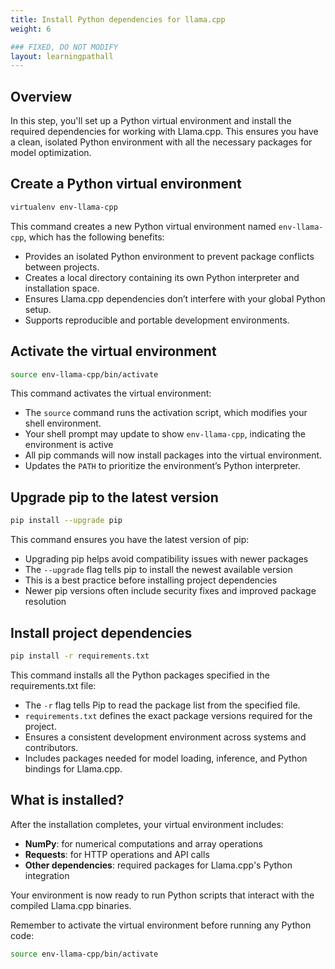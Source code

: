 ```yaml
---
title: Install Python dependencies for llama.cpp
weight: 6

### FIXED, DO NOT MODIFY
layout: learningpathall
---
```

## Overview

In this step, you'll set up a Python virtual environment and install the required dependencies for working with Llama.cpp. This ensures you have a clean, isolated Python environment with all the necessary packages for model optimization.

## Create a Python virtual environment

```bash
virtualenv env-llama-cpp
```

This command creates a new Python virtual environment named `env-llama-cpp`, which has the following benefits:
- Provides an isolated Python environment to prevent package conflicts between projects.
- Creates a local directory containing its own Python interpreter and installation space.
- Ensures Llama.cpp dependencies don’t interfere with your global Python setup.
- Supports reproducible and portable development environments.

## Activate the virtual environment

```bash
source env-llama-cpp/bin/activate
```

This command activates the virtual environment:
- The `source` command runs the activation script, which modifies your shell environment.
- Your shell prompt may update to show `env-llama-cpp`, indicating the environment is active
- All pip commands will now install packages into the virtual environment.
- Updates the `PATH` to prioritize the environment’s Python interpreter.

## Upgrade pip to the latest version

```bash
pip install --upgrade pip
```

This command ensures you have the latest version of pip:
- Upgrading pip helps avoid compatibility issues with newer packages
- The `--upgrade` flag tells pip to install the newest available version
- This is a best practice before installing project dependencies
- Newer pip versions often include security fixes and improved package resolution

## Install project dependencies

```bash
pip install -r requirements.txt
```

This command installs all the Python packages specified in the requirements.txt file:
- The `-r` flag tells Pip to read the package list from the specified file.
- `requirements.txt` defines the exact package versions required for the project.
- Ensures a consistent development environment across systems and contributors.
- Includes packages needed for model loading, inference, and Python bindings for Llama.cpp.

## What is installed? 

After the installation completes, your virtual environment includes:
- **NumPy**: for numerical computations and array operations
- **Requests**: for HTTP operations and API calls
- **Other dependencies**: required packages for Llama.cpp's Python integration

Your environment is now ready to run Python scripts that interact with the compiled Llama.cpp binaries.

Remember to activate the virtual environment before running any Python code:

```bash
source env-llama-cpp/bin/activate
